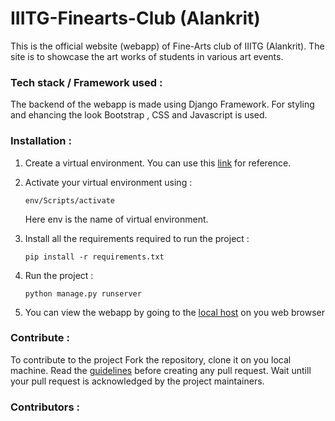 # IIITG-Finearts-Club (Alankrit)

This is the official website (webapp) of Fine-Arts club of IIITG (Alankrit). The site is to showcase the art works of students in various art events. 

### Tech stack / Framework used :
The backend of the webapp is made using Django Framework. For styling and ehancing the look Bootstrap , CSS and Javascript is used.

### Installation :

1. Create a virtual environment. You can use this [link](https://docs.python.org/3/library/venv.html) for reference.

2. Activate your virtual environment using :
    
    ```env/Scripts/activate```
    
    Here env is the name of virtual environment.

3. Install all the requirements required to run the project :
    
    ```pip install -r requirements.txt```

4. Run the project :
    
    ```python manage.py runserver```

5. You can view the webapp by going to the [local host](http://127.0.0.1:8000/) on you web browser

### Contribute :
To contribute to the project Fork the repository, clone it on you local machine. Read the [guidelines](https://github.com/IIITG-Open-Source/Guidelines) before creating any pull request. 
Wait untill your pull request is acknowledged by the project maintainers.

### Contributors :
